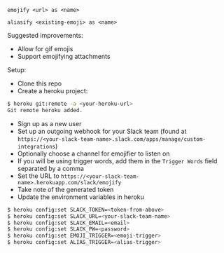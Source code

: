`emojify <url> as <name>`

`aliasify <existing-emoji> as <name>`

Suggested improvements:
* Allow for gif emojis
* Support emojifying attachments

Setup:
* Clone this repo
* Create a heroku project:
```bash
$ heroku git:remote -a <your-heroku-url>
Git remote heroku added.
```
* Sign up as a new user
* Set up an outgoing webhook for your Slack team (found at `https://<your-slack-team-name>.slack.com/apps/manage/custom-integrations`)
* Optionally choose a channel for emojifier to listen on
* If you will be using trigger words, add them in the `Trigger Words` field separated by a comma
* Set the URL to `https://<your-slack-team-name>.herokuapp.com/slack/emojify`
* Take note of the generated token
* Update the environment variables in heroku
```bash
$ heroku config:set SLACK_TOKEN=<token-from-above>
$ heroku config:set SLACK_URL=<your-slack-team-name>
$ heroku config:set SLACK_EMAIL=<email>
$ heroku config:set SLACK_PW=<password>
$ heroku config:set EMOJI_TRIGGER=<emoji-trigger>
$ heroku config:set ALIAS_TRIGGER=<alias-trigger>
```
